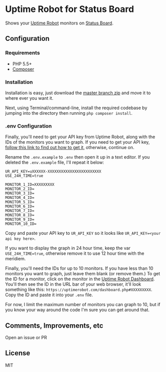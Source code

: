 # Uptime Robot for Status Board

Shows your [Uptime Robot](https://uptimerobot.com/) monitors on [Status Board](http://panic.com/statusboard/).

## Configuration

### Requirements

- PHP 5.5+
- [Composer](https://getcomposer.org/)

### Installation

Installation is easy, just download the [master branch zip](https://github.com/yesdevnull/Uptime-Robot-for-Status-Board/archive/master.zip) and move it to where ever you want it.

Next, using Terminal/command-line, install the required codebase by jumping into the directory then running `php composer install`.

### .env Configuration

Finally, you'll need to get your API key from Uptime Robot, along with the IDs of the monitors you want to graph.  If you need to get your API key, [follow this link to find out how to get it](https://uptimerobot.com/api#authentication), otherwise, continue on.

Rename the `.env.example` to `.env` then open it up in a text editor.  If you deleted the `.env.example` file, I'll repeat it below:

```
UR_API_KEY=uXXXXXX-XXXXXXXXXXXXXXXXXXXXXXXX
USE_24H_TIME=true

MONITOR_1_ID=XXXXXXXXX
MONITOR_2_ID=
MONITOR_3_ID=
MONITOR_4_ID=
MONITOR_5_ID=
MONITOR_6_ID=
MONITOR_7_ID=
MONITOR_8_ID=
MONITOR_9_ID=
MONITOR_10_ID=
```

Copy and paste your API key to `UR_API_KEY` so it looks like `UR_API_KEY=<your api key here>`.

If you want to display the graph in 24 hour time, keep the var `USE_24H_TIME=true`, otherwise remove it to use 12 hour time with the meridiem.

Finally, you'll need the IDs for up to 10 monitors.  If you have less than 10 monitors you want to graph, just leave them blank (or remove them.)  To get the ID for a monitor, click on the monitor in the [Uptime Robot Dashboard](https://uptimerobot.com/dashboard.php#mainDashboard).  You'll then see the ID in the URL bar of your web browser, it'll look something like this: `https://uptimerobot.com/dashboard.php#XXXXXXXXX`.  Copy the ID and paste it into your `.env` file.

For now, I limit the maximum number of monitors you can graph to 10, but if you know your way around the code I'm sure you can get around that.

## Comments, Improvements, etc

Open an issue or PR

## License

MIT

